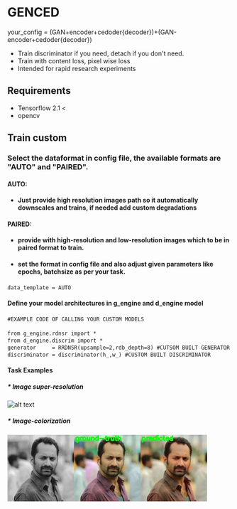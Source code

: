# GENCED
your_config = (GAN+encoder+cedoder{decoder})+(GAN-encoder+cedoder{decoder})
* Train discriminator if you need, detach if you don't need.
* Train with content loss, pixel wise loss
* Intended for rapid research experiments

## Requirements
* Tensorflow 2.1 <
* opencv

## Train custom
### Select the dataformat in config file, the available formats are "AUTO" and "PAIRED".
#### AUTO:
* #### Just provide high resolution images path so it automatically downscales and trains, if needed add custom degradations
#### PAIRED:
* #### provide with high-resolution and low-resolution images which to be in paired format to train. 
* ####  set the format in config file and also adjust given parameters like epochs, batchsize as per your task.

``` 
data_template = AUTO
``` 
#### Define your model architectures in g_engine and d_engine model
``` 
#EXAMPLE CODE OF CALLING YOUR CUSTOM MODELS

from g_engine.rdnsr import *
from d_engine.discrim import *
generator     = RRDNSR(upsample=2,rdb_depth=8) #CUTSOM BUILT GENERATOR
discriminator = discriminator(h_,w_) #CUSTOM BUILT DISCRIMINATOR
``` 

#### Task Examples
##### * Image super-resolution
![alt text](https://github.com/anish9/Image_2_Image/blob/master/asset/i1.png)

##### * Image-colorization
![alt text](https://github.com/anish9/GENCED/blob/master/asset/pci.jpg)


